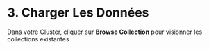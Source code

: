 # 3. Charger Les Données

Dans votre Cluster, cliquer sur **Browse Collection** pour visionner les collections existantes

